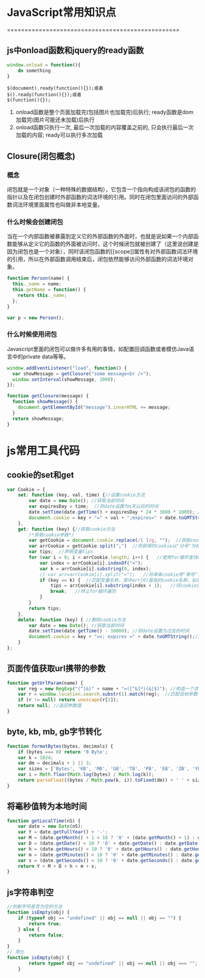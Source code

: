 # JavaScript常用知识点
=================================================
## js中onload函数和jquery的ready函数
```JavaScript
window.onload = function(){
	do something
}
```
```jQuery
$(document).ready(function(){});或者
$().ready(function(){});或者
$(function(){});
```
1. onload函数是整个页面加载完(包括图片也加载完)后执行; ready函数是dom加载完(图片可能还未加载)后执行
2. onload函数只执行一次, 最后一次加载的内容覆盖之前的, 只会执行最后一次加载的内容; ready可以执行多次加载

## Closure(闭包概念)
### 概念
闭包就是一个对象（一种特殊的数据结构），它包含一个指向构成该闭包的函数的指针以及在闭包创建时外部函数的词法环境的引用。同时在闭包里面访问的外部函数词法环境里面属性也叫做非本地变量。
### 什么时候会创建闭包
当在一个内部函数被暴露到定义它的外部函数的外面时，也就是说如果一个内部函数能够从定义它的函数的外面被访问时，这个时候闭包就被创建了（这里说创建是因为闭包也是一个对象），同时该闭包函数的[[scope]]属性有对外部函数词法环境的引用，所以在外部函数调用结束后，闭包依然能够访问外部函数的词法环境对象。
```javascript
function Person(name) {
  this._name = name;
  this.getName = function() {
    return this._name;
  };
}

var p = new Person();
```
### 什么时候使用闭包
Javascript里面的闭包可以做许多有用的事情，如配置回调函数或者模仿Java语言中的private data等等。
```javascript
window.addEventListener("load", function() {
  var showMessage = getClosure("some message<br />");
  window.setInterval(showMessage, 1000);
});

function getClosure(message) {
  function showMessage() {
    document.getElementById("message").innerHTML += message;
  }
  return showMessage;
}
```

# js常用工具代码
## cookie的set和get
```javascript
var Cookie = {
	set: function (key, val, time) {//设置cookie方法
		var date = new Date(); //获取当前时间
		var expiresDay = time;  //将date设置为n天以后的时间
		date.setTime(date.getTime() + expiresDay * 24 * 3600 * 1000); //格式化为cookie识别的时间
		document.cookie = key + "=" + val + ";expires=" + date.toGMTString();  //设置cookie
	},
	get: function (key) {//获取cookie方法
		/*获取cookie参数*/
		var getCookie = document.cookie.replace(/[ ]/g, "");  //获取cookie，并且将获得的cookie格式化，去掉空格字符
		var arrCookie = getCookie.split(";")  //将获得的cookie以"分号"为标识 将cookie保存到arrCookie的数组中
		var tips;  //声明变量tips
		for (var i = 0; i < arrCookie.length; i++) {   //使用for循环查找cookie中的tips变量
			var index = arrCookie[i].indexOf("=");
			var k = arrCookie[i].substring(0, index);
			// var arr=arrCookie[i].split("=");   //将单条cookie用"等号"为标识，将单条cookie保存为arr数组
			if (key == k) {  //匹配变量名称，其中arr[0]是指的cookie名称，如果该条变量为tips则执行判断语句中的赋值操作
				tips = arrCookie[i].substring(index + 1);   //将cookie的值赋给变量tips
				break;   //终止for循环遍历
			}
		}
		return tips;
	},
	delete: function (key) { //删除cookie方法
		var date = new Date(); //获取当前时间
		date.setTime(date.getTime() - 10000); //将date设置为过去的时间
		document.cookie = key + "=v; expires =" + date.toGMTString();//设置cookie
	}
};
```
## 页面传值获取url携带的参数
```javascript
function getUrlParam(name) {
	var reg = new RegExp("(^|&)" + name + "=([^&]*)(&|$)"); //构造一个含有目标参数的正则表达式对象
	var r = window.location.search.substr(1).match(reg);  //匹配目标参数
	if (r != null) return unescape(r[2]);
	return null; //返回参数值
}
```
## byte, kb, mb, gb字节转化
```javascript
function formatBytes(bytes, decimals) {
	if (bytes === 0) return '0 Byte';
	var k = 1024;
	var dm = decimals + 1 || 3;
	var sizes = ['Bytes', 'KB', 'MB', 'GB', 'TB', 'PB', 'EB', 'ZB', 'YB'];
	var i = Math.floor(Math.log(bytes) / Math.log(k));
	return parseFloat((bytes / Math.pow(k, i)).toFixed(dm)) + ' ' + sizes[i];
}
```
## 将毫秒值转为本地时间
```javascript
function getLocalTime(nS) {
	var date = new Date(nS);
	var Y = date.getFullYear() + '-';
	var M = (date.getMonth() + 1 < 10 ? '0' + (date.getMonth() + 1) : date.getMonth() + 1) + '-';
	var D = (date.getDate() < 10 ? '0' + date.getDate() : date.getDate()) + ' ';
	var h = (date.getHours() < 10 ? '0' + date.getHours() : date.getHours()) + ':';
	var m = (date.getMinutes() < 10 ? '0' + date.getMinutes() : date.getMinutes()) + ':';
	var s = (date.getSeconds() < 10 ? '0' + date.getSeconds() : date.getSeconds());
	return Y + M + D + h + m + s;
}
```
## js字符串判空
```javascript
//判断字符是否为空的方法
function isEmpty(obj) {
	if (typeof obj == "undefined" || obj == null || obj == "") {
		return true;
	} else {
		return false;
	}
}
// 简化
function isEmpty(obj) {
        return typeof obj == "undefined" || obj == null || obj === "";
    }
```
